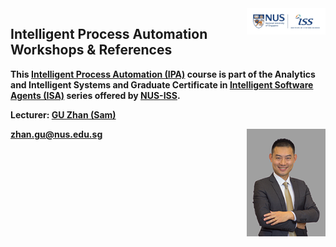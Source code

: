 <img align="right" src='nus-iss-logo.jpg' width=25%>

## Intelligent Process Automation Workshops & References

**This [Intelligent Process Automation (IPA)](https://www.iss.nus.edu.sg/executive-education/course/detail/intelligent-process-automation "Intelligent Process Automation") course is part of the Analytics and Intelligent Systems and Graduate Certificate in [Intelligent Software Agents (ISA)](https://www.iss.nus.edu.sg/stackable-certificate-programmes/intelligent-systems "Intelligent Software Agents") series offered by [NUS-ISS](https://www.iss.nus.edu.sg "Institute of Systems Science, National University of Singapore").**

**Lecturer: [GU Zhan (Sam)](https://www.iss.nus.edu.sg/about-us/staff/detail/201/GU%20Zhan "GU Zhan (Sam)")**

<img align="right" src='nus-iss-sam.png' width=25%>

**zhan.gu@nus.edu.sg**
